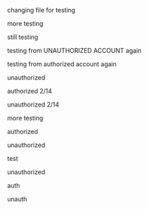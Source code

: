 changing file for testing

more testing

still testing

testing from UNAUTHORIZED ACCOUNT again

testing from authorized account again

unauthorized

authorized 2/14

unauthorized 2/14

more testing

authorized

unauthorized

test

unauthorized

auth

unauth
